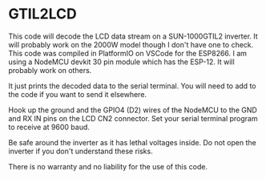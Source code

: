 # GTIL2LCD
This code will decode the LCD data stream on a SUN-1000GTIL2 inverter.
It will probably work on the 2000W model though I don't have one to check.
This code was compiled in PlatformIO on VSCode for the ESP8266. I am using a NodeMCU devkit 30 pin module which has the ESP-12. It will probably work on others.

It just prints the decoded data to the serial terminal. You will need to add to the code if you want to send it elsewhere.

Hook up the ground and the GPIO4 (D2) wires of the NodeMCU to the GND and RX IN pins on the LCD CN2 connector. Set your serial terminal program to receive at 9600 baud.

Be safe around the inverter as it has lethal voltages inside. Do not open the inverter if you don't understand these risks.

There is no warranty and no liability for the use of this code.

